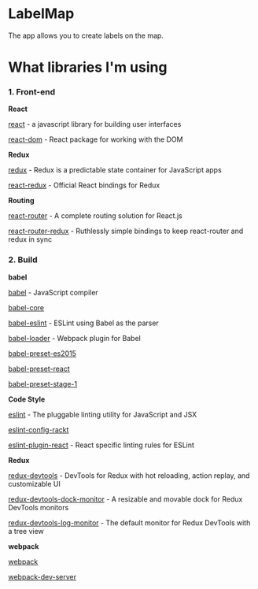 # LabelMap

The app allows you to create labels on the map.

# What libraries I'm using

### 1. Front-end

**React**

[react](https://facebook.github.io/react/) - a javascript library for building user interfaces

[react-dom](https://www.npmjs.com/package/react-dom) - React package for working with the DOM

**Redux**

[redux](http://redux.js.org/) - Redux is a predictable state container for JavaScript apps

[react-redux](https://github.com/reactjs/react-redux) - Official React bindings for Redux

**Routing**

[react-router](https://github.com/reactjs/react-router) - A complete routing solution for React.js

[react-router-redux](https://github.com/reactjs/react-router-redux) - Ruthlessly simple bindings to keep react-router and redux in sync

### 2. Build

**babel**

[babel](https://babeljs.io/) - JavaScript compiler

[babel-core](https://github.com/babel/babel/tree/master/packages)

[babel-eslint](https://github.com/babel/babel-eslint) - ESLint using Babel as the parser

[babel-loader](https://github.com/babel/babel-loader) - Webpack plugin for Babel

[babel-preset-es2015](https://babeljs.io/docs/plugins/preset-es2015/)

[babel-preset-react](https://babeljs.io/docs/plugins/preset-react/)

[babel-preset-stage-1](https://babeljs.io/docs/plugins/preset-stage-1/)

**Code Style**

[eslint](http://eslint.org/) - The pluggable linting utility for JavaScript and JSX

[eslint-config-rackt](https://github.com/pwmckenna/eslint-config-rackt)

[eslint-plugin-react](https://github.com/yannickcr/eslint-plugin-react) - React specific linting rules for ESLint

**Redux**

[redux-devtools](https://github.com/gaearon/redux-devtools) - DevTools for Redux with hot reloading, action replay, and customizable UI

[redux-devtools-dock-monitor](https://github.com/gaearon/redux-devtools-dock-monitor) - A resizable and movable dock for Redux DevTools monitors

[redux-devtools-log-monitor](https://github.com/gaearon/redux-devtools-log-monitor) - The default monitor for Redux DevTools with a tree view

**webpack**

[webpack](https://webpack.github.io/)

[webpack-dev-server](https://webpack.github.io/docs/webpack-dev-server.html)
